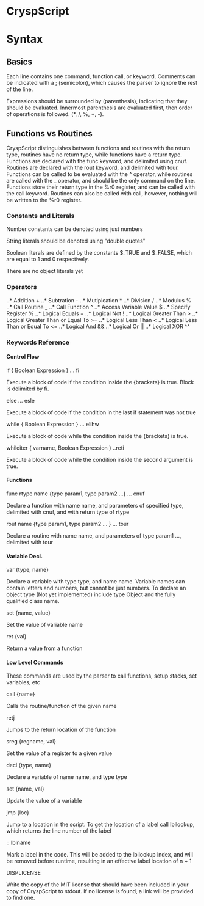 # CryspScript

# Syntax
## Basics
Each line contains one command, function call, or keyword.  Comments can be indicated with a ; (semicolon), which causes the parser to ignore the rest of the line.

Expressions should be surrounded by (parenthesis), indicating that they should be evaluated.  Innermost parenthesis are evaluated first, then order of operations is followed. (*, /, %, +, \-).

## Functions vs Routines
CryspScript distinguishes between functions and routines with the return type, routines have no return type, while functions have a return type. Functions are declared with the func keyword, and delimited using cnuf.  Routines are declared with the rout keyword, and delimited with tour.  Functions can be called to be evaluated with the ^ operator, while routines are called with the _ operator, and should be the only command on the line.  Functions store their return type in the %r0 register, and can be called with the call keyword.  Routines can also be called with call, however, nothing will be written to the %r0 register.  

### Constants and Literals
Number constants can be denoted using just numbers

String literals should be denoted using "double quotes"

Boolean literals are defined by the constants $_TRUE and $_FALSE, which are equal to 1 and 0 respectively.

There are no object literals yet

### Operators
..* Addition +
..* Subtration -
..* Mutiplcation *
..* Division /
..* Modulus %
..* Call Routine _
..* Call Function ^
..* Access Variable Value $
..* Specify Register %
..* Logical Equals =
..* Logical Not !
..* Logical Greater Than >
..* Logical Greater Than or Equal To >=
..* Logical Less Than <
..* Logical Less Than or Equal To <=
..* Logical And &&
..* Logical Or ||
..* Logical XOR ^^

### Keywords Reference
#### Control Flow
if { Boolean Expression } ... fi 

Execute a block of code if the condition inside the {brackets} is true.  Block is delimited by fi.

else ... esle

Execute a block of code if the condition in the last if statement was not true

while { Boolean Expression } ... elihw

Execute a block of code while the condition inside the {brackets} is true.

whileiter { varname, Boolean Expression } ..reti

Execute a block of code while the condition inside the second argument is true.  

#### Functions
func rtype name {type param1, type param2 ...} ... cnuf

Declare a function with name name, and parameters of specified type, delimited with cnuf, and with return type of rtype

rout name {type param1, type param2 ... } ... tour

Declare a routine with name name, and parameters of type param1 ..., delimited with tour

#### Variable Decl.
var {type, name}

Declare a variable with type type, and name name.  Variable names can contain letters and numbers, but cannot be just numbers.  To declare an object type (Not yet implemented) include type Object and the fully qualified class name.  

set {name, value}

Set the value of variable name

ret {val}

Return a value from a function

#### Low Level Commands
These commands are used by the parser to call functions, setup stacks, set variables, etc

call {name}

Calls the routine/function of the given name

retj 

Jumps to the return location of the function

sreg {regname, val}

Set the value of a register to a given value

decl {type, name}

Declare a variable of name name, and type type

set {name, val}

Update the value of a variable

jmp {loc}

Jump to a location in the script.  To get the location of a label call lbllookup, which returns the line number of the label

:: lblname

Mark a label in the code.  This will be added to the lbllookup index, and will be removed before runtime, resulting in an effective label location of n + 1

DISPLICENSE

Write the copy of the MIT license that should have been included in your copy of CryspScript to stdout.  If no license is found, a link will be provided to find one.
